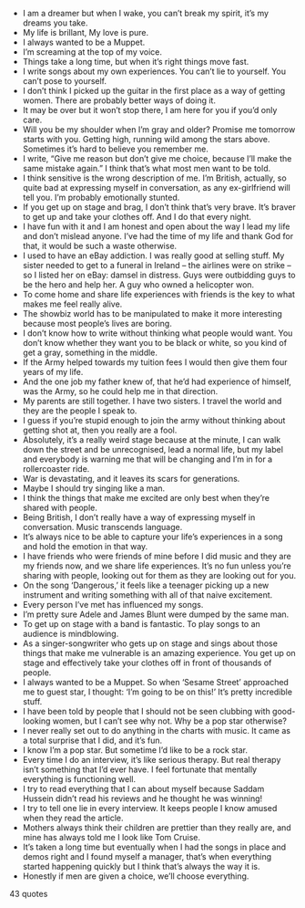  - I am a dreamer but when I wake, you can’t break my spirit, it’s my dreams you take.
 - My life is brillant, My love is pure.
 - I always wanted to be a Muppet.
 - I’m screaming at the top of my voice.
 - Things take a long time, but when it’s right things move fast.
 - I write songs about my own experiences. You can’t lie to yourself. You can’t pose to yourself.
 - I don’t think I picked up the guitar in the first place as a way of getting women. There are probably better ways of doing it.
 - It may be over but it won’t stop there, I am here for you if you’d only care.
 - Will you be my shoulder when I’m gray and older? Promise me tomorrow starts with you. Getting high, running wild among the stars above. Sometimes it’s hard to believe you remember me.
 - I write, “Give me reason but don’t give me choice, because I’ll make the same mistake again.” I think that’s what most men want to be told.
 - I think sensitive is the wrong description of me. I’m British, actually, so quite bad at expressing myself in conversation, as any ex-girlfriend will tell you. I’m probably emotionally stunted.
 - If you get up on stage and brag, I don’t think that’s very brave. It’s braver to get up and take your clothes off. And I do that every night.
 - I have fun with it and I am honest and open about the way I lead my life and don’t mislead anyone. I’ve had the time of my life and thank God for that, it would be such a waste otherwise.
 - I used to have an eBay addiction. I was really good at selling stuff. My sister needed to get to a funeral in Ireland – the airlines were on strike – so I listed her on eBay: damsel in distress. Guys were outbidding guys to be the hero and help her. A guy who owned a helicopter won.
 - To come home and share life experiences with friends is the key to what makes me feel really alive.
 - The showbiz world has to be manipulated to make it more interesting because most people’s lives are boring.
 - I don’t know how to write without thinking what people would want. You don’t know whether they want you to be black or white, so you kind of get a gray, something in the middle.
 - If the Army helped towards my tuition fees I would then give them four years of my life.
 - And the one job my father knew of, that he’d had experience of himself, was the Army, so he could help me in that direction.
 - My parents are still together. I have two sisters. I travel the world and they are the people I speak to.
 - I guess if you’re stupid enough to join the army without thinking about getting shot at, then you really are a fool.
 - Absolutely, it’s a really weird stage because at the minute, I can walk down the street and be unrecognised, lead a normal life, but my label and everybody is warning me that will be changing and I’m in for a rollercoaster ride.
 - War is devastating, and it leaves its scars for generations.
 - Maybe I should try singing like a man.
 - I think the things that make me excited are only best when they’re shared with people.
 - Being British, I don’t really have a way of expressing myself in conversation. Music transcends language.
 - It’s always nice to be able to capture your life’s experiences in a song and hold the emotion in that way.
 - I have friends who were friends of mine before I did music and they are my friends now, and we share life experiences. It’s no fun unless you’re sharing with people, looking out for them as they are looking out for you.
 - On the song ‘Dangerous,’ it feels like a teenager picking up a new instrument and writing something with all of that naive excitement.
 - Every person I’ve met has influenced my songs.
 - I’m pretty sure Adele and James Blunt were dumped by the same man.
 - To get up on stage with a band is fantastic. To play songs to an audience is mindblowing.
 - As a singer-songwriter who gets up on stage and sings about those things that make me vulnerable is an amazing experience. You get up on stage and effectively take your clothes off in front of thousands of people.
 - I always wanted to be a Muppet. So when ‘Sesame Street’ approached me to guest star, I thought: ‘I’m going to be on this!’ It’s pretty incredible stuff.
 - I have been told by people that I should not be seen clubbing with good-looking women, but I can’t see why not. Why be a pop star otherwise?
 - I never really set out to do anything in the charts with music. It came as a total surprise that I did, and it’s fun.
 - I know I’m a pop star. But sometime I’d like to be a rock star.
 - Every time I do an interview, it’s like serious therapy. But real therapy isn’t something that I’d ever have. I feel fortunate that mentally everything is functioning well.
 - I try to read everything that I can about myself because Saddam Hussein didn’t read his reviews and he thought he was winning!
 - I try to tell one lie in every interview. It keeps people I know amused when they read the article.
 - Mothers always think their children are prettier than they really are, and mine has always told me I look like Tom Cruise.
 - It’s taken a long time but eventually when I had the songs in place and demos right and I found myself a manager, that’s when everything started happening quickly but I think that’s always the way it is.
 - Honestly if men are given a choice, we’ll choose everything.

43 quotes